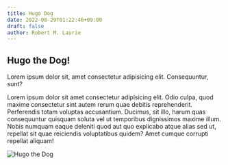 ```yaml
---
title: Hugo Dog
date: 2022-08-29T01:22:46+09:00
draft: false
author: Robert M. Laurie
---
```


## Hugo the Dog!

Lorem ipsum dolor sit, amet consectetur adipisicing elit. Consequuntur, sunt?

Lorem ipsum dolor sit amet consectetur adipisicing elit. Odio culpa, quod maxime consectetur sint autem rerum quae debitis reprehenderit. Perferendis totam voluptas accusantium. Ducimus, sit illo, harum quas consequuntur quisquam soluta vel ut temporibus dignissimos maxime illum. Nobis numquam eaque deleniti quod aut quo explicabo atque alias sed ut, repellat sit quae reiciendis voluptatibus quidem? Amet cumque corrupti repellat aliquam!


![Hugo the Dog](hugo-dog.jpg)

